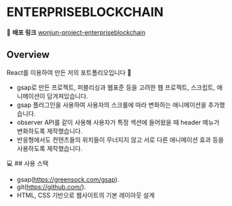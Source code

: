 # ENTERPRISEBLOCKCHAIN

📌 **배포 링크**
[wonjun-project-enterpriseblockchain](https://dnjswns619.github.io/enterpriseblockchain/)

## Overview
React를 이용하여 만든 저의 포트폴리오입니다 🙂

- gsap로 만든 프로젝트, 퍼블리싱과 웹표준 등을 고려한 웹 프로젝트, 스크립트, 애니메이션이 담겨져있습니다.
- gsap 플러그인을 사용하여 사용자의 스크롤에 따라 변화하는 애니메이션을 추가했습니다.
- observer API를 같이 사용해 사용자가 특정 섹션에 들어왔을 때 header 메뉴가 변화하도록 제작했습니다.
- 반응형에서도 컨텐츠들의 위치들이 무너지지 않고 서로 다른 애니메이션 효과 등을 사용하도록 제작했습니다.


💻 ## 사용 스택
- gsap(https://greensock.com/gsap).
- git(https://github.com/).
- HTML, CSS 기반으로 웹사이트의 기본 레이아웃 설계
